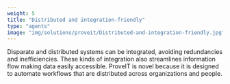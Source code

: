 ```yaml
---
weight: 5
title: "Distributed and integration-friendly"
type: "agents"
image: "img/solutions/proveit/Distributed-and-integration-friendly.jpg"
---
```

Disparate and distributed systems can be integrated, avoiding redundancies and inefficiencies. These kinds of integration also streamlines information flow making data easily accessible.
ProveIT is novel because it is designed to automate workflows that are distributed across organizations and people.